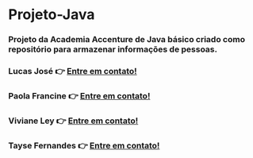# Projeto-Java
 ### Projeto da Academia Accenture de Java básico criado como repositório para armazenar informações de pessoas. 
 
 ### Lucas José 👉 [Entre em contato! ](https://www.linkedin.com/in/lucas-jos%C3%A9-094b30193/)
 ### Paola Francine 👉 [Entre em contato! ](https://www.linkedin.com/in/lucas-jos%C3%A9-094b30193/)
 ### Viviane Ley 👉 [Entre em contato! ](https://www.linkedin.com/in/viviane-ley-25b34a106/)
 ### Tayse Fernandes 👉 [Entre em contato! ](https://www.linkedin.com/in/tayse-fernandes-ba2712193/)
